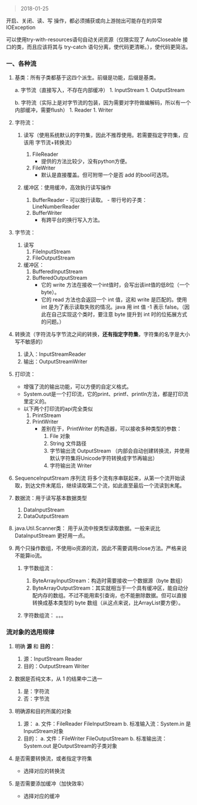 >2018-01-25

开启、关闭、读、写 操作，都必须捕获或向上游抛出可能存在的异常 IOException 

可以使用try-with-resources语句自动关闭资源（仅限实现了 AutoCloseable 接口的类，而且应该将其与 try-catch 语句分离，使代码更清晰。），使代码更简洁。

### 一、各种流

1. 基类：所有子类都基于这四个派生。前缀是功能，后缀是基类。 

    a. 字节流（直接写入，不存在内部缓冲） 
        1. InputStream 
        1. OutputStream 

    b. 字符流（实际上是对字节流的包装，因为需要对字符做编解码，所以有一个内部缓冲，需要flush） 
        1. Reader 
        1. Writer 

1. 字符流： 
    1. 读写（使用系统默认的字符集，因此不推荐使用。若需要指定字符集，应该用 字节流+转换流） 
        1. FileReader 
            - 提供的方法比较少，没有python方便。 
        1. FileWriter 
            - 默认是直接覆盖。但可附带一个是否 add 的bool可选项。 

    1. 缓冲区：使用缓冲，高效执行读写操作 
        1. BufferReader 
                - 可以按行读取。 
                - 带行号的子类：LineNumberReader 
        1. BufferWriter 
            - 有跨平台的换行写入方法。 

1. 字节流： 
    1. 读写 
        1. FileInputStream 
        1. FileOutputStream 
    1. 缓冲区： 
        1. BufferedInputStream 
        1. BufferedOutputStream 
            - 它的 write 方法在接收一个int值时，会写出该int值的低8位（一个byte）。 
            - 它的 read 方法也会返回一个 int 值，这和 write 是匹配的。使用 int 是为了表示读取失败的情况。java 用 int 值 -1 表示 false。（因此在自己实现这个类时，要注意 byte 提升到 int 时的位拓展方式的问题。） 

 1. 转换流（字符流与字节流之间的转换，**还有指定字符集**，字符集的名字是大小写不敏感的） 
    1. 读入：InputStreamReader 
    1. 输出：OutputStreamWriter 

1. 打印流： 
     - 增强了流的输出功能，可以方便的自定义格式。 
     - System.out是一个打印流，它的print、printf、println方法，都是打印流里定义的。 
     - 以下两个打印流的api完全类似 
        1. PrintStream 
        1. PrintWriter 
            - 差别在于，PrintWriter 的构造器，可以接收多种类型的参数：
                1. File 对象 
                1. String 文件路径 
                1. 字节输出流 OutputStream  （内部会自动创建转换流，并使用默认字符集将Unicode字符转换成字节再输出） 
                1. 字符输出流 Writer 

1. SequenceInputStream 序列流 
    将多个流有序串联起来，从第一个流开始读取，到达文件末尾后，继续读取第二个流，如此直至最后一个流读到末尾。 

 1. 数据流：用于读写基本数据类型 
    1. DataInputStream 
    1. DataOutputStream 

 

1. java.Util.Scanner类： 
    用于从流中按类型读取数据。一般来说比 DataInputStream 更好用一点。 

1. 两个只操作数组，不使用io资源的流，因此不需要调用close方法。严格来说不能算io流。 
    1. 字节数组流： 
        1. ByteArrayInputStream：构造时需要接收一个数据源（byte 数组） 
        1. ByteArrayOutputStream：其实就相当于一个具有缓冲区，能自动分配内存的数组。不过不能用索引查询，也不能删除数据。但可以直接转换成基本类型的 byte 数组（从这点来说，比ArrayList<Byte>要方便）。 

    1. 字符数组流： 。。。


### 流对象的选用规律

1. 明确 **源** 和 **目的**： 
    1. 源：InputStream  Reader 
    1. 目的：OutputStream  Writer 

1. 数据是否纯文本，从 1 的结果中二选一 
    1. 是：字符流 
    1. 否：字节流 
1. 明确源和目的所属的对象 
    1. 源： 
        a. 文件：FileReader  FileInputStream 
        b. 标准输入流：System.in  是InputStream对象 
    1. 目的： 
        a. 文件：FileWriter  FileOutputStream 
        b. 标准输出流：System.out  是OutputStream的子类对象 

1. 是否需要转换流，或者指定字符集 
    - 选择对应的转换流 

1. 是否需要添加缓冲（加快效率） 
    - 选择对应的缓冲